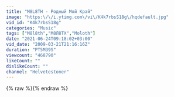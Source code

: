 ```yaml
---
title: "M8L8TH - Родный Мой Край"
image: "https:\/\/i.ytimg.com\/vi\/K4k7rbsS18g\/hqdefault.jpg"
vid_id: "K4k7rbsS18g"
categories: "Music"
tags: ["M8l8th","М8Л8ТХ","Moloth"]
date: "2021-06-24T09:18:02+03:00"
vid_date: "2009-03-21T21:16:16Z"
duration: "PT5M39S"
viewcount: "468790"
likeCount: ""
dislikeCount: ""
channel: "Helvetestoner"
---
```

{% raw %}{% endraw %}
